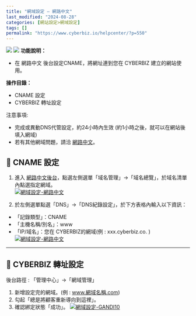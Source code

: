 ```yaml
---
title: "網域設定 – 網路中文"
last_modified: "2024-08-28"
categories: [網站設定>網域設定]
tags: []
permalink: "https://www.cyberbiz.io/helpcenter/?p=550"
---
```


![](https://www.cyberbiz.io/helpcenter/wp-content/uploads/一般版3.png)
![](https://www.cyberbiz.io/helpcenter/wp-content/uploads/PLUS版3.png)
**功能說明：**  

* 在 網路中文 後台設定CNAME，將網址連到您在 CYBERBIZ 建立的網站使用。 

**操作目錄：**

* CNAME 設定
* CYBERBIZ 轉址設定

注意事項:  

* 完成或異動DNS代管設定，約24小時內生效 (約1小時之後，就可以在網站後填入網域) 
* 若有其他網域問題，請洽 [網路中文](https://www.net-chinese.com.tw/)。



## 📌 CNAME 設定



1. 進入 [網路中文後台](https://www.net-chinese.com.tw/)，點選左側選單「域名管理」→「域名總覽」，於域名清單內點選指定網域。  
[![網域設定-網路中文](https://www.cyberbiz.io/support/wp-content/uploads/網域設定-網路中文01.png)](https://www.cyberbiz.io/support/wp-content/uploads/網域設定-網路中文01.png)



2. 於左側選單點選「DNS」→「DNS紀錄設定」，於下方表格內輸入以下資訊：  

* 「記錄類型」：CNAME
* 「主機名稱/別名」：www
* 「IP/域名」：您在 CYBERBIZ的網域(例 : xxx.cyberbiz.co. ) 
[![網域設定-網路中文](https://www.cyberbiz.io/support/wp-content/uploads/網域設定-網路中文02.png)](https://www.cyberbiz.io/support/wp-content/uploads/網域設定-網路中文02.png)



* * *



## 📌 CYBERBIZ 轉址設定


後台路徑 : 「管理中心」→「網域管理」  


1. 新增設定完的網域。(例 : www.網域名稱.com)
2. 勾起「總是將顧客重新導向到這裡」。
3. 確認綁定狀態「成功」。
[![網域設定-GANDI10](https://www.cyberbiz.io/support/wp-content/uploads/網域設定-GANDI10.png)](https://www.cyberbiz.io/support/wp-content/uploads/網域設定-GANDI10.png)

